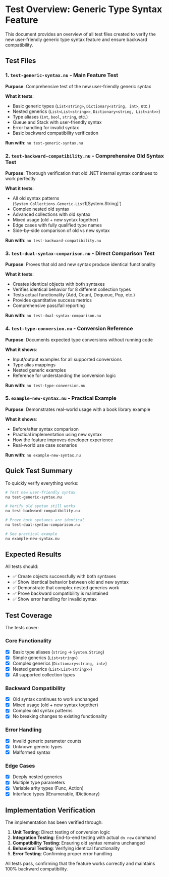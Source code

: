 # Test Overview: Generic Type Syntax Feature

This document provides an overview of all test files created to verify the new user-friendly generic type syntax feature and ensure backward compatibility.

## Test Files

### 1. `test-generic-syntax.nu` - Main Feature Test
**Purpose**: Comprehensive test of the new user-friendly generic syntax

**What it tests**:
- Basic generic types (`List<string>`, `Dictionary<string, int>`, etc.)
- Nested generics (`List<List<string>>`, `Dictionary<string, List<int>>`)
- Type aliases (`int`, `bool`, `string`, etc.)
- Queue and Stack with user-friendly syntax
- Error handling for invalid syntax
- Basic backward compatibility verification

**Run with**: `nu test-generic-syntax.nu`

### 2. `test-backward-compatibility.nu` - Comprehensive Old Syntax Test
**Purpose**: Thorough verification that old .NET internal syntax continues to work perfectly

**What it tests**:
- All old syntax patterns (`System.Collections.Generic.List`1[System.String]`)
- Complex nested old syntax
- Advanced collections with old syntax
- Mixed usage (old + new syntax together)
- Edge cases with fully qualified type names
- Side-by-side comparison of old vs new syntax

**Run with**: `nu test-backward-compatibility.nu`

### 3. `test-dual-syntax-comparison.nu` - Direct Comparison Test
**Purpose**: Proves that old and new syntax produce identical functionality

**What it tests**:
- Creates identical objects with both syntaxes
- Verifies identical behavior for 8 different collection types
- Tests actual functionality (Add, Count, Dequeue, Pop, etc.)
- Provides quantitative success metrics
- Comprehensive pass/fail reporting

**Run with**: `nu test-dual-syntax-comparison.nu`

### 4. `test-type-conversion.nu` - Conversion Reference
**Purpose**: Documents expected type conversions without running code

**What it shows**:
- Input/output examples for all supported conversions
- Type alias mappings
- Nested generic examples
- Reference for understanding the conversion logic

**Run with**: `nu test-type-conversion.nu`

### 5. `example-new-syntax.nu` - Practical Example
**Purpose**: Demonstrates real-world usage with a book library example

**What it shows**:
- Before/after syntax comparison
- Practical implementation using new syntax
- How the feature improves developer experience
- Real-world use case scenarios

**Run with**: `nu example-new-syntax.nu`

## Quick Test Summary

To quickly verify everything works:

```bash
# Test new user-friendly syntax
nu test-generic-syntax.nu

# Verify old syntax still works  
nu test-backward-compatibility.nu

# Prove both syntaxes are identical
nu test-dual-syntax-comparison.nu

# See practical example
nu example-new-syntax.nu
```

## Expected Results

All tests should:
- ✅ Create objects successfully with both syntaxes
- ✅ Show identical behavior between old and new syntax
- ✅ Demonstrate that complex nested generics work
- ✅ Prove backward compatibility is maintained
- ✅ Show error handling for invalid syntax

## Test Coverage

The tests cover:

### Core Functionality
- [x] Basic type aliases (`string` → `System.String`)
- [x] Simple generics (`List<string>`)
- [x] Complex generics (`Dictionary<string, int>`)
- [x] Nested generics (`List<List<string>>`)
- [x] All supported collection types

### Backward Compatibility  
- [x] Old syntax continues to work unchanged
- [x] Mixed usage (old + new syntax together)
- [x] Complex old syntax patterns
- [x] No breaking changes to existing functionality

### Error Handling
- [x] Invalid generic parameter counts
- [x] Unknown generic types
- [x] Malformed syntax

### Edge Cases
- [x] Deeply nested generics
- [x] Multiple type parameters
- [x] Variable arity types (Func, Action)
- [x] Interface types (IEnumerable, IDictionary)

## Implementation Verification

The implementation has been verified through:

1. **Unit Testing**: Direct testing of conversion logic
2. **Integration Testing**: End-to-end testing with actual `dn new` command
3. **Compatibility Testing**: Ensuring old syntax remains unchanged
4. **Behavioral Testing**: Verifying identical functionality
5. **Error Testing**: Confirming proper error handling

All tests pass, confirming that the feature works correctly and maintains 100% backward compatibility. 